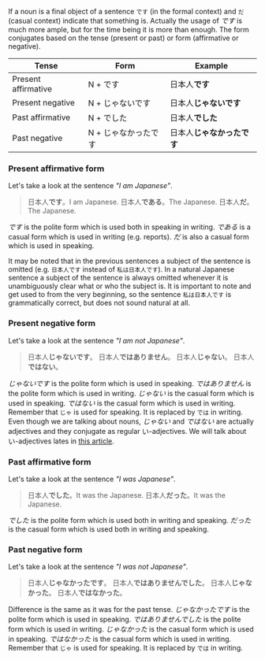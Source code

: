 If a noun is a final object of a sentence `です` (in the formal context) and `だ` (casual context) indicate that something is. Actually the usage of *です* is much more ample, but for the time being it is more than enough. The form conjugates based on the tense (present or past) or form (affirmative or negative).

|Tense|Form|Example|
|-|-|-|
|Present affirmative|N + です|日本人**です**|
|Present negative|N + じゃないです|日本人**じゃないです**|
|Past affirmative|N + でした|日本人**でした**|
|Past negative|N + じゃなかったです|日本人**じゃなかったです**|

### Present affirmative form
Let's take a look at the sentence *"I am Japanese"*.
>日本人**です**。I am Japanese.
>日本人**である**。The Japanese.
>日本人**だ**。The Japanese.

*です* is the polite form which is used both in speaking in writing. *である* is a casual form which is used in writing (e.g. reports). *だ* is also a casual form which is used in speaking.

It may be noted that in the previous sentences a subject of the sentence is omitted (e.g. `日本人です` instead of `私は日本人です`). In a natural Japanese sentence a subject of the sentence is always omitted whenever it is unambiguously clear what or who the subject is. It is important to note and get used to from the very beginning, so the sentence `私は日本人です` is grammatically correct, but does not sound natural at all.

### Present negative form
Let's take a look at the sentence *"I am not Japanese"*.
>日本人**じゃないです**。
>日本人**ではありません**。
>日本人**じゃない**。
>日本人**ではない**。

*じゃないです* is the polite form which is used in speaking. *ではありません* is the polite form which is used in writing. *じゃない* is the casual form which is used in speaking. *ではない* is the casual form which is used in writing.
Remember that `じゃ` is used for speaking. It is replaced by `では` in writing.
Even though we are talking about nouns, *じゃない* and *ではない* are actually adjectives and they conjugate as regular い-adjectives. We will talk about い-adjectives lates in [this article](13).

### Past affirmative form
Let's take a look at the sentence *"I was Japanese"*.
>日本人**でした**。It was the Japanese.
>日本人**だった**。It was the Japanese.

*でした* is the polite form which is used both in writing and speaking. *だった* is the casual form which is used both in writing and speaking.

### Past negative form
Let's take a look at the sentence *"I was not Japanese"*.
>日本人**じゃなかったです**。
>日本人**ではありませんでした**。
>日本人**じゃなかった**。
>日本人**ではなかった**。

Difference is the same as it was for the past tense.
*じゃなかったです* is the polite form which is used in speaking. *ではありませんでした* is the polite form which is used in writing. *じゃなかった* is the casual form which is used in speaking. *ではなかった* is the casual form which is used in writing.
Remember that `じゃ` is used for speaking. It is replaced by `では` in writing.